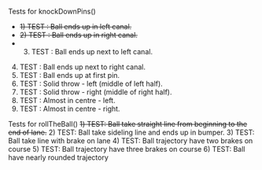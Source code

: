 Tests for knockDownPins()


- ~~1) TEST : Ball ends up in left canal.~~
- ~~2) TEST : Ball ends up in right canal.~~
- 3) TEST : Ball ends up next to left canal.
4) TEST : Ball ends up next to right canal.
5) TEST : Ball ends up at first pin.
6) TEST : Solid throw - left (middle of left half).
7) TEST : Solid throw - right (middle of right half).
8) TEST : Almost in centre - left.
9) TEST : Almost in centre - right.

Tests for rollTheBall()
~~1) TEST: Ball take straight line from beginning to the end of lane.~~
2) TEST: Ball take sideling line and ends up in bumper.
3) TEST: Ball take line with brake on lane
4) TEST: Ball trajectory have two brakes on course
5) TEST: Ball trajectory have three brakes on course
6) TEST: Ball have nearly rounded trajectory
